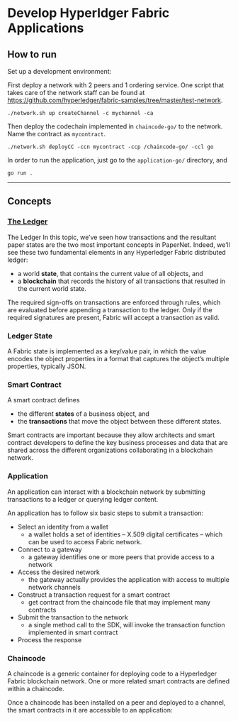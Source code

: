 # Develop Hyperldger Fabric Applications

## How to run

Set up a development environment:

First deploy a network with 2 peers and 1 ordering service. One script that takes care of the network staff can be found at https://github.com/hyperledger/fabric-samples/tree/master/test-network.
```
./network.sh up createChannel -c mychannel -ca
```

Then deploy the codechain implemented in `chaincode-go/` to the network. Name the contract as `mycontract`.
```
./network.sh deployCC -ccn mycontract -ccp /chaincode-go/ -ccl go
```

In order to run the application, just go to the `application-go/` directory, and
```
go run .
```

----
## Concepts
### [The Ledger](https://hyperledger-fabric.readthedocs.io/en/latest/developapps/analysis.html)
The Ledger
In this topic, we’ve seen how transactions and the resultant paper states are the two most important concepts in PaperNet. Indeed, we’ll see these two fundamental elements in any Hyperledger Fabric distributed ledger:
- a world **state**, that contains the current value of all objects, and 
- a **blockchain** that records the history of all transactions that resulted in the current world state.

The required sign-offs on transactions are enforced through rules, which are evaluated before appending a transaction to the ledger. Only if the required signatures are present, Fabric will accept a transaction as valid.

### Ledger State
A Fabric state is implemented as a key/value pair, in which the value encodes the object properties in a format that captures the object’s multiple properties, typically JSON.

### Smart Contract
A smart contract defines 
- the different **states** of a business object, and 
- the **transactions** that move the object between these different states. 

Smart contracts are important because they allow architects and smart contract developers to define the key business processes and data that are shared across the different organizations collaborating in a blockchain network.

### Application
An application can interact with a blockchain network by submitting transactions to a ledger or querying ledger content.

An application has to follow six basic steps to submit a transaction:

- Select an identity from a wallet
    - a wallet holds a set of identities – X.509 digital certificates – which can be used to access Fabric network.
- Connect to a gateway
    - a gateway identifies one or more peers that provide access to a network
- Access the desired network
    - the gateway actually provides the application with access to multiple network channels
- Construct a transaction request for a smart contract
    - get contract from the chaincode file that may implement many contracts
- Submit the transaction to the network
    - a single method call to the SDK, will invoke the transaction function implemented in smart contract
- Process the response

### Chaincode
A chaincode is a generic container for deploying code to a Hyperledger Fabric blockchain network. 
One or more related smart contracts are defined within a chaincode.

Once a chaincode has been installed on a peer and deployed to a channel, the smart contracts in it are accessible to an application:

